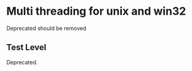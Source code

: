 Multi threading for unix and win32
==================================

Deprecated should be removed

Test Level
----------

Deprecated.
